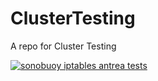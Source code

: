 # ClusterTesting
A repo for Cluster Testing

[![sonobuoy iptables antrea tests](https://github.com/thekubeworld/ClusterTesting/actions/workflows/iptables-antrea-sonobuoy.yaml/badge.svg)](https://github.com/thekubeworld/ClusterTesting/actions/workflows/iptables-antrea-sonobuoy.yaml)
